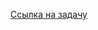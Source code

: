 [Ссылка на задачу](https://leetcode.com/problems/construct-string-from-binary-tree/?envType=daily-question&envId=2024-04-21)